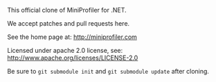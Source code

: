 This official clone of MiniProfiler for .NET.

We accept patches and pull requests here.

See the home page at: http://miniprofiler.com

Licensed under apache 2.0 license, see: http://www.apache.org/licenses/LICENSE-2.0

Be sure to `git submodule init` and `git submodule update` after cloning.

